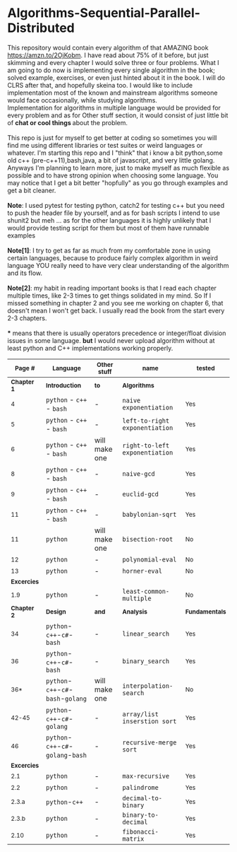 # Algorithms-Sequential-Parallel-Distributed

This repository would contain every algorithm of that AMAZING book https://amzn.to/2OjKobm. I have read about 75% of it before, but just skimming and every chapter I would solve three or four problems. What I am going to do now is implementing every single algorithm in the book; solved example, exercises, or even just hinted about it in the book. I will do CLRS after that, and hopefully skeina too. I would like to include implementation most of the known and mainstream algorithms someone would face occasionally, while studying algorithms.
</br>
Implementation for algorithms in multiple language would be provided for every problem and as for Other stuff section, it would consist of just little bit of <b>chat or cool things </b> about the problem.</br></br>
This repo is just for myself to get better at coding so sometimes you will find me using different libraries or test suites or weird languages or whatever. I'm starting this repo and I "think" that i know a bit python,some old c++ (pre-c++11),bash,java, a bit of javascript, and very little golang. Anyways I'm planning to learn more, just to make myself as much flexible as possible and to have strong opinion when choosing some language. You may notice that I get a bit better "hopfully" as you go through examples and get a bit cleaner.
</br></br>
<b>Note</b>: I used pytest for testing python, catch2 for testing c++ but you need to push the header file by yourself, and as for bash scripts I intend to use shunit2 but meh ... as for the other languages it is highly unlikely that I would provide testing script for them but most of them have runnable examples
</br></br>
<b>Note[1]</b>: I try to get as far as much from my comfortable zone in using certain languages, because to produce fairly complex algorithm in weird language YOU really need to have very clear understanding of the algorithm and its flow.
</br></br>
<b>Note[2]</b>: my habit in reading important books is that I read each chapter multiple times, like 2-3 times to get things solidated in my mind. So If I missed something in chapter 2 and you see me working on chapter 6, that doesn't mean I won't get back. I usually read the book from the start every 2-3 chapters.
</br></br>
<b>*</b> means that there is  usually operators precedence or integer/float division issues in some language. <b>but</b> I would never upload algorithm without at least python and C++ implementations working properly.


|<sup>**Page #**</sup>|<sup>**Language**</sup>|<sup>**Other stuff**</sup>|<sup>**name**</sup>|<sup>**tested**</sup>|
|---|---|---|---|---|
|<sup>**Chapter 1**</sup>|<sup>**Introduction**</sup>|<sup>**to**</sup>|<sup>**Algorithms**</sup>||
| <sup>4</sup> |`python` - `c++` - `bash`|-|`naive exponentiation`|<sup>Yes</sup>|
| <sup>5</sup> |`python` - `c++` - `bash`|-|`left-to-right exponentiation`|<sup>Yes</sup>|
| <sup>6</sup> |`python` - `c++` - `bash`|will make one|`right-to-left exponentiation`|<sup>Yes</sup>|
| <sup>8</sup> |`python` - `c++` - `bash`|-|`naive-gcd`|<sup>Yes</sup>|
| <sup>9</sup> |`python` - `c++` - `bash`|-|`euclid-gcd`|<sup>Yes</sup>|
| <sup>11</sup> |`python` - `c++` - `bash`|-|`babylonian-sqrt`|<sup>Yes</sup>|
| <sup>11</sup> |`python`|will make one|`bisection-root`|<sup>No</sup>|
| <sup>12</sup> |`python`|-|`polynomial-eval`|<sup>No</sup>|
| <sup>13</sup> |`python`|-|`horner-eval`|<sup>No</sup>|
|<sup>**Excercies**</sup>|||||
| <sup>1.9</sup> |`python`|-|`least-common-multiple`|<sup>No</sup>|
|<sup>**Chapter 2**</sup>|<sup>**Design**</sup>|<sup>**and**</sup>|<sup>**Analysis**</sup>|<sup>**Fundamentals**</sup>|
|<sup>34</sup>|`python`-`c++`-`c#`-`bash`|-|`linear_search`|<sup>Yes</sup>|
|<sup>36</sup>|`python`-`c++`-`c#`-`bash`|-|`binary_search`|<sup>Yes</sup>|
|<sup>36*</sup>|`python`-`c++`-`c#`-`bash`-`golang`|will make one|`interpolation-search`|<sup>No</sup>|
|<sup>42-45</sup>|`python`-`c++`-`c#`-`golang`|-|`array/list inserstion sort`|<sup>Yes</sup>|
|<sup>46</sup>|`python`-`c++`-`c#`-`golang`-`bash`|-|`recursive-merge sort`|<sup>Yes</sup>|
|<sup>**Excercies**</sup>|||||
| <sup>2.1</sup> |`python`|-|`max-recursive`|<sup>Yes</sup>|
| <sup>2.2</sup> |`python`|-|`palindrome`|<sup>Yes</sup>|
| <sup>2.3.a</sup> |`python`-`c++`|-|`decimal-to-binary`|<sup>Yes</sup>|
| <sup>2.3.b</sup> |`python`|-|`binary-to-decimal`|<sup>Yes</sup>|
| <sup>2.10</sup> |`python`|-|`fibonacci-matrix`|<sup>Yes</sup>|











